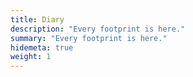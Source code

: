 ```yaml
---
title: Diary
description: "Every footprint is here."
summary: "Every footprint is here."
hidemeta: true
weight: 1
---
```

